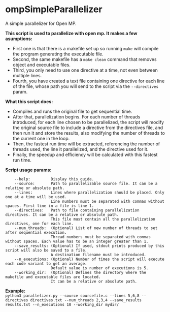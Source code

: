 # ompSimpleParallelizer
A simple parallelizer for Open MP.

**This script is used to parallelize with open mp. It makes a few asumptions:**<br>
- First one is that there is a makefile set up so running `make` will compile the program generating the executable file.<br>
- Second, the same makefile has a `make clean` command that removes object and executable files.<br>
- Third, you only need to use one directive at a time, not even between multiple lines.<br>
- Fourth, you have created a text file containing one directive for each line of the file, whose path you will send to the script via the `--directives` param.<br>
    
**What this script does:**<br>
- Compiles and runs the original file to get sequential time.<br>
- After that, parallelization begins. For each number of threads introduced, for each line chosen to be parallelized, the script will modify the original source file to include a directive from the directives file, and then run it and store the results, also modifying the number of threads to the current one in the loop.<br>
- Then, the fastest run time will be extracted, referencing the number of threads used, the line it parallelized, and the directive used for it.<br>
- Finally, the speedup and efficiency will be calculated with this fastest run time.<br>

**Script usage params:**<br>
```
    --help:         Display this guide.
    --source:       Path to parallelizable source file. It can be a relative or absolute path.
    --lines:        Lines where parallelization should be placed. Only one at a time will be used.
                    Line numbers must be separated with commas without spaces. First line in a file is line 1.
    --directives:   Path to file containing parallelization directives. It can be a relative or absolute path.
                    This file must contain all the parallelization directives, one for each line.
    --num_threads:  (Optional) List of new number of threads to set after sequential execution.
                    Thread numbers must be separated with commas without spaces. Each value has to be an integer greater than 1.
    --save_results: (Optional) If used, stdout prints produced by this script will also be saved to a file.
                    A destination filename must be introduced.
    --n_executions: (Optional) Number of times the script will execute each code variant to get an average.
                    Default value is number of executions is 5.
    --working_dir:  (Optional) Defines the directory where the makefile and executable files are located.
                    It can be a relative or absolute path.
```
**Example:**<br>`python3 parallelizer.py --source sourcefile.c --lines 5,6,8 --directives directives.txt --num_threads 2,3,4 --save_results results.txt --n_executions 10 --working_dir mydir/`
